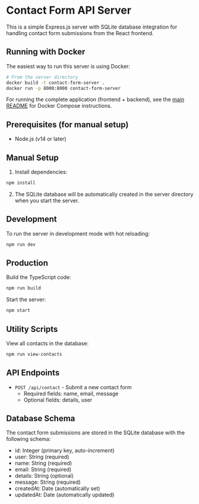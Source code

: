 # Contact Form API Server

This is a simple Express.js server with SQLite database integration for handling contact form submissions from the React frontend.

## Running with Docker

The easiest way to run this server is using Docker:

```bash
# From the server directory
docker build -t contact-form-server .
docker run -p 8000:8000 contact-form-server
```

For running the complete application (frontend + backend), see the [main README](../README.md) for Docker Compose instructions.

## Prerequisites (for manual setup)

- Node.js (v14 or later)

## Manual Setup

1. Install dependencies:
```bash
npm install
```

2. The SQLite database will be automatically created in the server directory when you start the server.

## Development

To run the server in development mode with hot reloading:
```bash
npm run dev
```

## Production

Build the TypeScript code:
```bash
npm run build
```

Start the server:
```bash
npm start
```

## Utility Scripts

View all contacts in the database:
```bash
npm run view-contacts
```

## API Endpoints

- `POST /api/contact` - Submit a new contact form
  - Required fields: name, email, message
  - Optional fields: details, user

## Database Schema

The contact form submissions are stored in the SQLite database with the following schema:

- id: Integer (primary key, auto-increment)
- user: String (required)
- name: String (required)
- email: String (required)
- details: String (optional)
- message: String (required)
- createdAt: Date (automatically set)
- updatedAt: Date (automatically updated) 